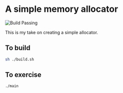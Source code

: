 # A simple memory allocator

![Build Passing](https://github.com/github/docs/actions/workflows/manual.yml/badge.svg)

This is my take on creating a simple allocator.

## To build

```bash
sh ./build.sh
```

## To exercise

```bash
./main
```
